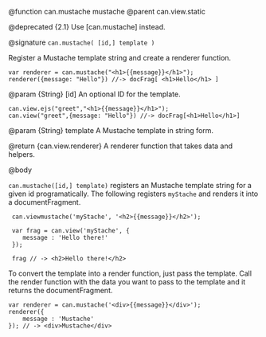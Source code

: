 @function can.mustache mustache
@parent can.view.static

@deprecated {2.1} Use [can.mustache] instead.

@signature `can.mustache( [id,] template )`

Register a Mustache template string and create a renderer function.

    var renderer = can.mustache("<h1>{{message}}</h1>");
    renderer({message: "Hello"}) //-> docFrag[ <h1>Hello</h1> ]

@param {String} [id] An optional ID for the template.

    can.view.ejs("greet","<h1>{{message}}</h1>");
    can.view("greet",{message: "Hello"}) //-> docFrag[<h1>Hello</h1>]

@param {String} template A Mustache template in string form.

@return {can.view.renderer} A renderer function that takes data and helpers.

@body

`can.mustache([id,] template)` registers an Mustache template string
for a given id programatically. The following
registers `myStache` and renders it into a documentFragment.

     can.viewmustache('myStache', '<h2>{{message}}</h2>');

     var frag = can.view('myStache', {
        message : 'Hello there!'
     });

     frag // -> <h2>Hello there!</h2>

To convert the template into a render function, just pass
the template. Call the render function with the data
you want to pass to the template and it returns the
documentFragment.

    var renderer = can.mustache('<div>{{message}}</div>');
    renderer({
        message : 'Mustache'
    }); // -> <div>Mustache</div>